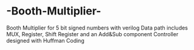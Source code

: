 # -Booth-Multiplier-
Booth Multiplier for 5 bit signed numbers with verilog
Data path includes MUX, Register, Shift Register and an Add&Sub component
Controller designed with Huffman Coding

